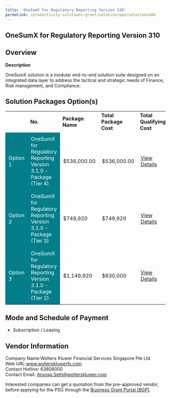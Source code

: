 ```yaml
---
title: 'OneSumX for Regulatory Reporting Version 310'
permalink: /productivity-solutions-grant/solutionrepo/solution1484
---
```


## OneSumX for Regulatory Reporting Version 310

## Overview

**Description**

OneSumX solution is a modular end-to-end solution suite designed on an integrated data layer to address the tactical and strategic needs of Finance, Risk management, and Compliance.

## Solution Packages Option(s)

<table>
<th>
<td><b>No.</b></td>
<td><b>Package Name</b></td>
<td><b>Total Package Cost</b></td>
<td><b>Total Qualifying Cost</b></td>
<td><b>Solution Details</b></td>
</th>
<tr>
<td style='padding: 10px; background-color: #037E8A; color: #FFFFFF;'>Option 1</td>
<td style='padding: 10px; background-color: #037E8A; color: #FFFFFF;'>OneSumX for Regulatory Reporting Version 3.1.0 - Package (Tier 4)</td>
<td style='padding: 10px;'>$536,000.00</td>
<td style='padding: 10px;'>$536,000.00</td>
<td style='padding: 10px;'><a href='https://www.gobusiness.gov.sg/images/psg/Desensitised_WK_Annex_3_Part_1.pdf' target='_blank'>View Details</a></td>
</tr>
<tr>
<td style='padding: 10px; background-color: #037E8A; color: #FFFFFF;'>Option 2</td>
<td style='padding: 10px; background-color: #037E8A; color: #FFFFFF;'>OneSumX for Regulatory Reporting Version 3.1.0 -  Package (Tier 3)</td>
<td style='padding: 10px;'>$749,920</td>
<td style='padding: 10px;'>$749,920</td>
<td style='padding: 10px;'><a href='https://www.gobusiness.gov.sg/images/psg/Desensitised_WK_Annex_3_Part_2.pdf' target='_blank'>View Details</a></td>
</tr>
<tr>
<td style='padding: 10px; background-color: #037E8A; color: #FFFFFF;'>Option 3</td>
<td style='padding: 10px; background-color: #037E8A; color: #FFFFFF;'>OneSumX for Regulatory Reporting Version 3.1.0 - Package (Tier 2)</td>
<td style='padding: 10px;'>$1,149,920</td>
<td style='padding: 10px;'>$830,000</td>
<td style='padding: 10px;'><a href='https://www.gobusiness.gov.sg/images/psg/Desensitised_WK_Annex_3_Part_3.pdf' target='_blank'>View Details</a></td>
</tr>
</table>

## Mode and Schedule of Payment

 - Subscription / Leasing

## Vendor Information

 Company Name:Wolters Kluwer Financial Services Singapore Pte Ltd<br>Web URL:www.wolterskluwerfs.com<br>Contact Hotline: 63808000<br>Contact Email: Anurag.Seth@wolterskluwer.com<br>

Interested companies can get a quotation from the pre-approved vendor, before applying for the PSG through the <a href='https://www.businessgrants.gov.sg/' target='_blank' rel='noopener'>Business Grant Portal (BGP)</a>.

<script src="/jquery/resize-tables.js"></script>
